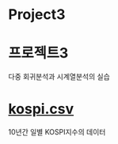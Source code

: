# Project3

# 프로젝트3
다중 회귀분석과 시계열분석의 실습

# [kospi.csv](https://github.com/Youuuuj/Project3/kospi.csv)
10년간 일별 KOSPI지수의 데이터
